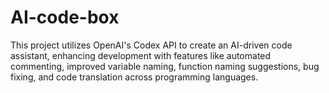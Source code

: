# AI-code-box
This project utilizes OpenAI's Codex API to create an AI-driven code assistant, enhancing development with features like automated commenting, improved variable naming, function naming suggestions, bug fixing, and code translation across programming languages.
